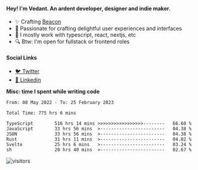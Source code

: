 #### Hey! I'm Vedant. An ardent developer, designer and indie maker.
- ✨ Crafting [Beacon](https://github.com/withbeacon/beacon)
- 💙 Passionate for crafting delightful user experiences and interfaces
- 🚀 I mostly work with typescript, react, nextjs, etc
- 🔍 Btw: I'm open for fullstack or frontend roles

#### Social Links
- [🐦 Twitter](https://twitter.com/vedantnn7)
- [💼 Linkedin](https://linkedin.com/in/vedant-nandwana)

**Misc: time I spent while writing code**
<!--START_SECTION:waka-->

```text
From: 08 May 2022 - To: 25 February 2023

Total Time: 775 hrs 6 mins

TypeScript        516 hrs 14 mins >>>>>>>>>>>>>>>>>--------   66.60 %
JavaScript        33 hrs 56 mins  >------------------------   04.38 %
JSON              33 hrs 56 mins  >------------------------   04.38 %
Rust              31 hrs 11 mins  >------------------------   04.02 %
Svelte            25 hrs 6 mins   >------------------------   03.24 %
sh                20 hrs 40 mins  >------------------------   02.67 %
```

<!--END_SECTION:waka-->


<!--START_SECTION:activity-->
![visitors](https://visitor-badge.laobi.icu/badge?page_id=vedantnn71.vedantnn71)
<!--END_SECTION:activity-->
